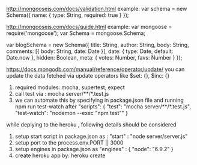 <!-- Mongoose validation -->
http://mongoosejs.com/docs/validation.html
example:
var schema = new Schema({
      name: {
        type: String,
        required: true
      }
    });


<!-- Mongoose Schema: -->
http://mongoosejs.com/docs/guide.html
example:
var mongoose = require('mongoose');
var Schema = mongoose.Schema;

var blogSchema = new Schema({
  title:  String,
  author: String,
  body:   String,
  comments: [{ body: String, date: Date }],
  date: { type: Date, default: Date.now },
  hidden: Boolean,
  meta: {
    votes: Number,
    favs:  Number
  }
});


<!-- Mongoose update operators -->
https://docs.mongodb.com/manual/reference/operator/update/
you can update the data fetched via update operators like $set: {}, $inc: {}


<!-- to setup testing environment -->
1. required modules: mocha, supertest, expect
2. call test via : mocha server/**/*.test.js
3. we can automate this by specifying in package.json file and running npm run test-watch after
    "scripts": {
        "test": "mocha server/**/*.test.js",
        "test-watch": "nodemon --exec \"npm test\""
      }


while deplying to the heroku , following details should be considered
1. setup start script in package.json as : "start" : "node server/server.js"
2. setup port to the process.env.PORT || 3000
3. setup engines in package.json as "engines" : { "node": "6.9.2" }
4. create heroku app by: heroku create

